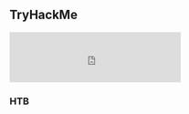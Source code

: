 <div class="not-prose my-6">
  <div class="mx-auto max-w-[440px] bg-white rounded-xl shadow p-4">
    <h2>TryHackMe</h2>
    <iframe
      src="https://tryhackme.com/api/v2/badges/public-profile?userPublicId=4898114"
      title="Badge TryHackMe"
      class="block"
      style="height:88px;border:0;"
      loading="lazy"
      referrerpolicy="no-referrer">
    </iframe>
  </div>
</div>



### HTB